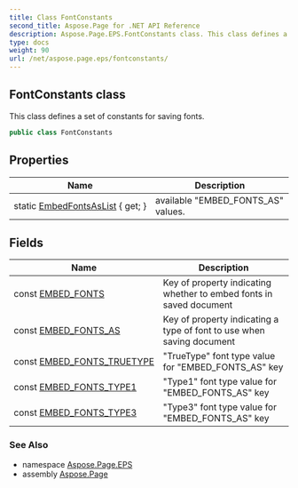 ```yaml
---
title: Class FontConstants
second_title: Aspose.Page for .NET API Reference
description: Aspose.Page.EPS.FontConstants class. This class defines a set of constants for saving fonts
type: docs
weight: 90
url: /net/aspose.page.eps/fontconstants/
---
```

## FontConstants class

This class defines a set of constants for saving fonts.

```csharp
public class FontConstants
```

## Properties

| Name | Description |
| --- | --- |
| static [EmbedFontsAsList](../../aspose.page.eps/fontconstants/embedfontsaslist/) { get; } | available "EMBED_FONTS_AS" values. |

## Fields

| Name | Description |
| --- | --- |
| const [EMBED_FONTS](../../aspose.page.eps/fontconstants/embed_fonts/) | Key of property indicating whether to embed fonts in saved document |
| const [EMBED_FONTS_AS](../../aspose.page.eps/fontconstants/embed_fonts_as/) | Key of property indicating a type of font to use when saving document |
| const [EMBED_FONTS_TRUETYPE](../../aspose.page.eps/fontconstants/embed_fonts_truetype/) | "TrueType" font type value for "EMBED_FONTS_AS" key |
| const [EMBED_FONTS_TYPE1](../../aspose.page.eps/fontconstants/embed_fonts_type1/) | "Type1" font type value for "EMBED_FONTS_AS" key |
| const [EMBED_FONTS_TYPE3](../../aspose.page.eps/fontconstants/embed_fonts_type3/) | "Type3" font type value for "EMBED_FONTS_AS" key |

### See Also

* namespace [Aspose.Page.EPS](../../aspose.page.eps/)
* assembly [Aspose.Page](../../)


